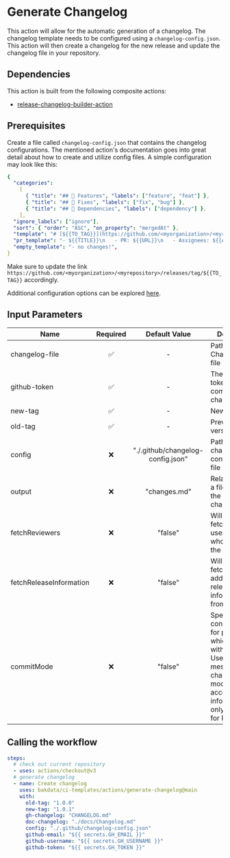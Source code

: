 # Generate Changelog

This action will allow for the automatic generation of a changelog. The changelog template needs to be configured using a `changelog-config.json`. This action will then create a changelog for the new release and update the changelog file in your repository.

## Dependencies

This action is built from the following composite actions:

- [release-changelog-builder-action](https://github.com/mikepenz/release-changelog-builder-action)

## Prerequisites

Create a file called `changelog-config.json` that contains the changelog configurations. The mentioned action's documentation goes into great detail about how to create and utilize config files. A simple configuration may look like this:

```yaml
{
  "categories":
    [
      { "title": "## 🚀 Features", "labels": ["feature", "feat"] },
      { "title": "## 🐛 Fixes", "labels": ["fix", "bug"] },
      { "title": "## 🧪 Dependencies", "labels": ["dependency"] },
    ],
  "ignore_labels": ["ignore"],
  "sort": { "order": "ASC", "on_property": "mergedAt" },
  "template": "# [${{TO_TAG}}](https://github.com/<myorganization>/<myrepository>/releases/tag/${{TO_TAG}}) - ${{TO_TAG_DATE}}\n\n${{CHANGELOG}}\n<details>\n<summary>Uncategorized</summary>\n\n${{UNCATEGORIZED}}\n</details>\n",
  "pr_template": "- ${{TITLE}}\n   - PR: ${{URL}}\n   - Assignees: ${{ASSIGNEES[*]}}\n   - Reviewers: ${{REVIEWERS[*]}}\n   - Approvers: ${{APPROVERS[*]}}",
  "empty_template": "- no changes!",
}
```

Make sure to update the link `https://github.com/<myorganization>/<myrepository>/releases/tag/${{TO_TAG}}` accordingly.

Additional configuration options can be explored [here](https://github.com/mikepenz/release-changelog-builder-action#configuration-specification).

## Input Parameters

| Name                    | Required |           Default Value           | Description                                                                                                                                                  |
| ----------------------- | :------: | :-------------------------------: | ------------------------------------------------------------------------------------------------------------------------------------------------------------ |
| changelog-file          |    ✅    |                 -                 | Path to the Changelog.md file                                                                                                                                |
| github-token            |    ✅    |                 -                 | The GitHub token for committing the changes                                                                                                                  |
| new-tag                 |    ✅    |                 -                 | New version                                                                                                                                                  |
| old-tag                 |    ✅    |                 -                 | Previous version                                                                                                                                             |
| config                  |    ❌    | "./.github/changelog-config.json" | Path to the changelog config JSON file                                                                                                                       |
| output                  |    ❌    |           "changes.md"            | Relative path to a file to store the resulting changelog in.                                                                                                 |
| fetchReviewers          |    ❌    |              "false"              | Will enable fetching the users/reviewers who approved the PR.                                                                                                |
| fetchReleaseInformation |    ❌    |              "false"              | Will enable fetching additional release information from tags.                                                                                               |
| commitMode              |    ❌    |              "false"              | Special configuration for projects which work without PRs. Uses commit messages as changelog. This mode looses access to information only available for PRs. |

## Calling the workflow

```yaml
steps:
  # check out current repository
  - uses: actions/checkout@v3
  # generate changelog
  - name: Create changelog
    uses: bakdata/ci-templates/actions/generate-changelog@main
    with:
      old-tag: "1.0.0"
      new-tag: "1.0.1"
      gh-changelog: "CHANGELOG.md"
      doc-changelog: "./docs/Changelog.md"
      config: "./.github/changelog-config.json"
      github-email: "${{ secrets.GH_EMAIL }}"
      github-username: "${{ secrets.GH_USERNAME }}"
      github-token: "${{ secrets.GH_TOKEN }}"
```
